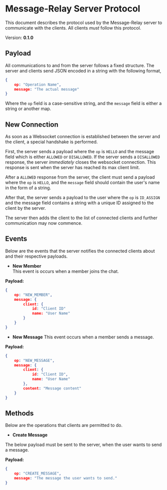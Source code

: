# Message-Relay Server Protocol

This document describes the protocol used by the Message-Relay server to communicate with the clients.
All clients _must_ follow this protocol.

Version: **0.1.0**

## Payload

All communications to and from the server follows a fixed structure.
The server and clients send JSON encoded in a string with the following format,

```JSON
{
    op: "Operation Name",
    message: "The actual message"
}
```

Where the `op` field is a case-sensitive string, and the `message` field is either a string or another map.

## New Connection

As soon as a Websocket connection is established between the server and the client, a special handshake is performed.

First, the server sends a payload where the `op` is `HELLO` and the message field which is either `ALLOWED` or `DISALLOWED`.
If the server sends a `DISALLOWED` response, the server _immediately_ closes the websocket connection. This response is sent
when the server has reached its max client limit.

After a `ALLOWED` response from the server, the client must send a payload where the `op` is `HELLO`, and the `message` field
should contain the user's name in the form of a string.

After that, the server sends a payload to the user where the `op` is `ID_ASSIGN` and the message field contains a string
with a unique ID assigned to the client by the server.

The server then adds the client to the list of connected clients and further communication may now commence.

## Events

Below are the events that the server notifies the connected clients about and their respective payloads.

-   **New Member**  
     This event is occurs when a member joins the chat.

**Payload:**

```JSON
{
    op: "NEW_MEMBER",
    message: {
        client: {
            id: "Client ID"
            name: "User Name"
        }
    }
}
```

-   **New Message**
    This event occurs when a member sends a message.

**Payload:**

```JSON
{
    op: "NEW_MESSAGE",
    message: {
        client: {
            id: "Client ID",
            name: "User Name"
        },
        content: "Message content"
    }
}
```

## Methods

Below are the operations that clients are permitted to do.

-   **Create Message**

The below payload must be sent to the server, when the user wants to send a message.

**Payload:**

```JSON
{
    op: "CREATE_MESSAGE",
    message: "The message the user wants to send."
}
```
